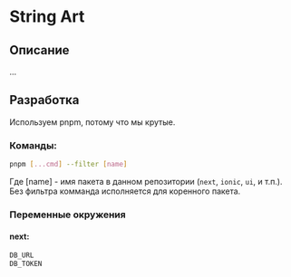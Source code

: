 # String Art
## Описание
...
## Разработка
Используем pnpm, потому что мы крутые.<br>
### Команды:
```sh
pnpm [...cmd] --filter [name]
```
Где \[name\] - имя пакета в данном репозитории (``next``, ``ionic``, ``ui``, и т.п.).<br>
Без фильтра комманда исполняется для коренного пакета.
### Переменные окружения
#### next:
```sh
DB_URL
DB_TOKEN
```